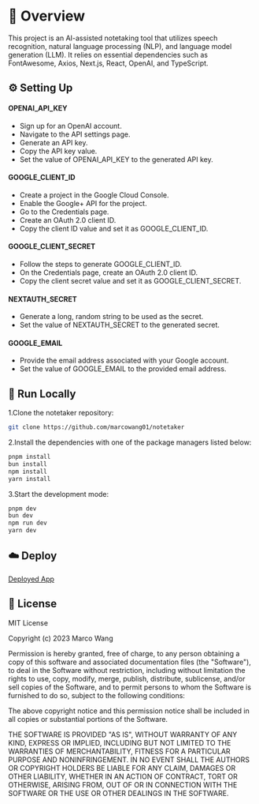 # 📌 Overview

This project is an AI-assisted notetaking tool that utilizes speech recognition, natural language processing (NLP), and language model generation (LLM). It relies on essential dependencies such as FontAwesome, Axios, Next.js, React, OpenAI, and TypeScript.

## ⚙️ Setting Up

#### OPENAI_API_KEY
- Sign up for an OpenAI account.
- Navigate to the API settings page.
- Generate an API key.
- Copy the API key value.
- Set the value of OPENAI_API_KEY to the generated API key.

#### GOOGLE_CLIENT_ID
- Create a project in the Google Cloud Console.
- Enable the Google+ API for the project.
- Go to the Credentials page.
- Create an OAuth 2.0 client ID.
- Copy the client ID value and set it as GOOGLE_CLIENT_ID.

#### GOOGLE_CLIENT_SECRET
- Follow the steps to generate GOOGLE_CLIENT_ID.
- On the Credentials page, create an OAuth 2.0 client ID.
- Copy the client secret value and set it as GOOGLE_CLIENT_SECRET.

#### NEXTAUTH_SECRET
- Generate a long, random string to be used as the secret.
- Set the value of NEXTAUTH_SECRET to the generated secret.

#### GOOGLE_EMAIL
- Provide the email address associated with your Google account.
- Set the value of GOOGLE_EMAIL to the provided email address.

## 🚀 Run Locally
1.Clone the notetaker repository:
```sh
git clone https://github.com/marcowang01/notetaker
```
2.Install the dependencies with one of the package managers listed below:
```bash
pnpm install
bun install
npm install
yarn install
```
3.Start the development mode:
```bash
pnpm dev
bun dev
npm run dev
yarn dev
```

## ☁️ Deploy

[Deployed App](https://notetaker-git-master-marcowang01.vercel.app/)

## 📄 License

MIT License

Copyright (c) 2023 Marco Wang

Permission is hereby granted, free of charge, to any person obtaining a copy
of this software and associated documentation files (the "Software"), to deal
in the Software without restriction, including without limitation the rights
to use, copy, modify, merge, publish, distribute, sublicense, and/or sell
copies of the Software, and to permit persons to whom the Software is
furnished to do so, subject to the following conditions:

The above copyright notice and this permission notice shall be included in all
copies or substantial portions of the Software.

THE SOFTWARE IS PROVIDED "AS IS", WITHOUT WARRANTY OF ANY KIND, EXPRESS OR
IMPLIED, INCLUDING BUT NOT LIMITED TO THE WARRANTIES OF MERCHANTABILITY,
FITNESS FOR A PARTICULAR PURPOSE AND NONINFRINGEMENT. IN NO EVENT SHALL THE
AUTHORS OR COPYRIGHT HOLDERS BE LIABLE FOR ANY CLAIM, DAMAGES OR OTHER
LIABILITY, WHETHER IN AN ACTION OF CONTRACT, TORT OR OTHERWISE, ARISING FROM,
OUT OF OR IN CONNECTION WITH THE SOFTWARE OR THE USE OR OTHER DEALINGS IN THE
SOFTWARE.

